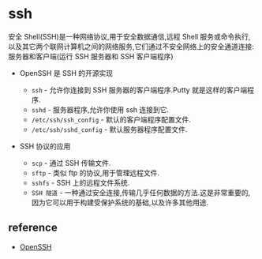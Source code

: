 # ssh

安全 Shell(SSH)是一种网络协议,用于安全数据通信,远程 Shell 服务或命令执行,以及其它两个联网计算机之间的网络服务,它们通过不安全网络上的安全通道连接:服务器和客户端(运行 SSH 服务器和 SSH 客户端程序)

- OpenSSH 是 SSH 的开源实现

  - `ssh` - 允许你连接到 SSH 服务器的客户端程序.Putty 就是这样的客户端程序.
  - `sshd` - 服务器程序,允许你使用 ssh 连接到它.
  - `/etc/ssh/ssh_config` - 默认的客户端程序配置文件.
  - `/etc/ssh/sshd_config` - 默认服务器程序配置文件.

- SSH 协议的应用

  - `scp` - 通过 SSH 传输文件.
  - `sftp` - 类似 ftp 的协议,用于管理远程文件.
  - `sshfs` - SSH 上的远程文件系统.
  - `SSH 隧道` - 一种通过安全连接,传输几乎任何数据的方法.这是非常重要的,因为它可以用于构建受保护系统的基础,以及许多其他用途.

## reference

- [OpenSSH](https://en.wikipedia.org/wiki/OpenSSH)
